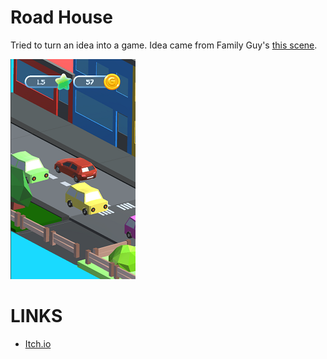# Road House

Tried to turn an idea into a game. Idea came from Family Guy's [this scene](https://www.youtube.com/watch?v=bR_Yqn1D00w&t=3m10s). 

![road_house](road_house.png)

# LINKS

- [Itch.io](https://nordicebear.itch.io/road-house)
